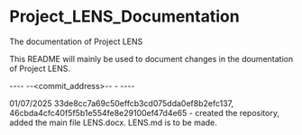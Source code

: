 # Project_LENS_Documentation
The documentation of Project LENS

This README will mainly be used to document changes in the doumentation of Project LENS.

--<DATE>--
    --<commit_address>--
    - --<commit description>--

01/07/2025
    33de8cc7a69c50effcb3cd075dda0ef8b2efc137, 46cbda4cfc40f5f5b1e554fe8e29100ef47d4e65
    - created the repository, added the main file LENS.docx. LENS.md is to be made.
    
    

